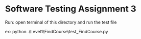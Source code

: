 # Software Testing Assignment 3

Run: open terminal of this directory and run the test file

ex: python .\Level1\FindCourse\test_FindCourse.py
